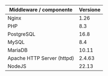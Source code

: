 | Middleware / componente    | Versione     |
| -------------------------- | ------------ |
| Nginx                      | 1.26         |
| PHP                        | 8.3          |
| PostgreSQL                 | 16.8         |
| MySQL                      | 8.4          |
| MariaDB                    | 10.11        |
| Apache HTTP Server (httpd) | 2.4.63       |
| NodeJS                     | 22.13        |
